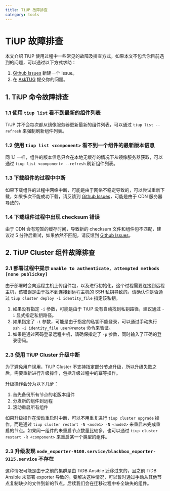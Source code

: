 ```yaml
---
title: TiUP 故障排查
category: tools
---
```


# TiUP 故障排查

本文介绍 TiUP 使用过程中一些常见的故障及排查方式，如果本文不包含你目前遇到的问题，可以通过以下方式求助：

1. [Github Issues](https://github.com/pingcap-incubator/tiup/issues) 新建一个 Issue。
2. 在 [AskTUG](https://asktug.com/) 提交你的问题。

## 1. TiUP 命令故障排查

### 1.1 使用 `tiup list` 看不到最新的组件列表

TiUP 并不会每次都从镜像服务器更新最新的组件列表，可以通过 `tiup list --refresh` 来强制刷新组件列表。

### 1.2 使用 `tiup list <component>` 看不到一个组件的最新版本信息

同 1.1 一样，组件的版本信息只会在本地无缓存的情况下从镜像服务器获取，可以通过 `tiup list <component> --refresh` 刷新组件列表。

### 1.3 下载组件的过程中中断

如果下载组件的过程中网络中断，可能是由于网络不稳定导致的，可以尝试重新下载，如果多次不能成功下载，请反馈到 [Github Issues](https://github.com/pingcap-incubator/tiup/issues)，可能是由于 CDN 服务器导致的。

### 1.4 下载组件过程中出现 checksum 错误

由于 CDN 会有短暂的缓存时间，导致新的 checksum 文件和组件包不匹配，建议过 5 分钟后重试，如果依然不匹配，请反馈到 [Github Issues](https://github.com/pingcap-incubator/tiup/issues)。

## 2. TiUP Cluster 组件故障排查

### 2.1 部署过程中提示 `unable to authenticate, attempted methods [none publickey]`

由于部署时会向远程主机上传组件包，以及进行初始化，这个过程需要连接到远程主机，该错误是由于找不到连接到远程主机的 SSH 私钥导致的。请确认你是否通过 `tiup cluster deploy -i identity_file` 指定该私钥。

1. 如果没有指定 `-i` 参数，可能是由于 TiUP 没有自动找到私钥路径，建议通过 `-i` 显式指定私钥路径。
2. 如果指定了 `-i` 参数，可能是由于指定的私钥不能登录，可以通过手动执行 `ssh -i identity_file user@remote` 命令来验证。
3. 如果是通过密码登录远程主机，请确保指定了 `-p` 参数，同时输入了正确的登录密码。

### 2.3 使用 TiUP Cluster 升级中断

为了避免用户误用，TiUP Cluster 不支持指定部分节点升级，所以升级失败之后，需要重新进行升级操作，包括升级过程中的幂等操作。

升级操作会分为以下几步：

1. 首先备份所有节点的老版本组件
2. 分发新的组件到远程
3. 滚动重启所有组件

如果升级操作在滚动重启时中断，可以不用重复进行 `tiup cluster upgrade` 操作，而是通过 `tiup cluster restart -N <node1> -N <node2>` 来重启未完成重启的节点。如果同一组件的未重启节点数量比较多，也可以通过 `tiup cluster restart -R <component>` 来重启某一个类型的组件。

### 2.3 升级发现 `node_exporter-9100.service/blackbox_exporter-9115.service` 不存在

这种情况可能是由于之前的集群是由 TiDB Ansible 迁移过来的，且之前 TiDB Ansible 未部署 exporter 导致的。要解决这种情况，可以暂时通过手动从其他节点复制缺少的文件到新的节点。后续我们会在迁移过程中补全缺失的组件。

